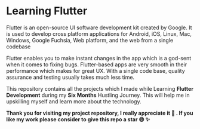 # Learning Flutter

Flutter is an open-source UI software development kit created by Google. It is used to develop cross platform applications for Android, iOS, Linux, Mac, Windows, Google Fuchsia, Web platform, and the web from a single codebase

Flutter enables you to make instant changes in the app which is a god-sent when it comes to fixing bugs. Flutter-based apps are very smooth in their performance which makes for great UX. With a single code base, quality assurance and testing usually takes much less time.

This repository contains all the projects which I made while Learning **Flutter Development** during my **Six Months** Hustling Journey. This will help me in upskilling myself and learn more about the technology.

**Thank you for visiting my project repository, I really appreciate it 💖 .  If you like my work please consider to give this repo a star 😄 ✨**
